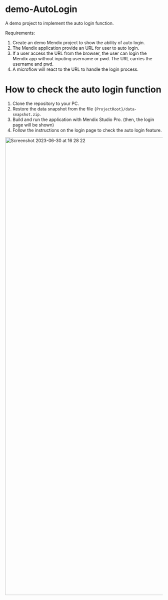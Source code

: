 # demo-AutoLogin

A demo project to implement the auto login function.

Requirements:
1. Create an demo Mendix project to show the ability of auto login.
2. The Mendix application provide an URL for user to auto login.
3. If a user access the URL from the browser, the user can login the Mendix app without inputing username or pwd. The URL carries the username and pwd.
4. A microflow will react to the URL to handle the login process.

# How to check the auto login function
1. Clone the repository to your PC.
1. Restore the data snapshot from the file `{ProjectRoot}/data-snapshot.zip`.
2. Build and run the application with Mendix Studio Pro.  (then, the login page will be shown)
3. Follow the instructions on the login page to check the auto login feature.

<img width="1459" alt="Screenshot 2023-06-30 at 16 28 22" src="https://github.com/zjh1943/demo-AutoLogin/assets/2500778/b95f829f-58c0-43f7-9269-9629c6f4899c">
